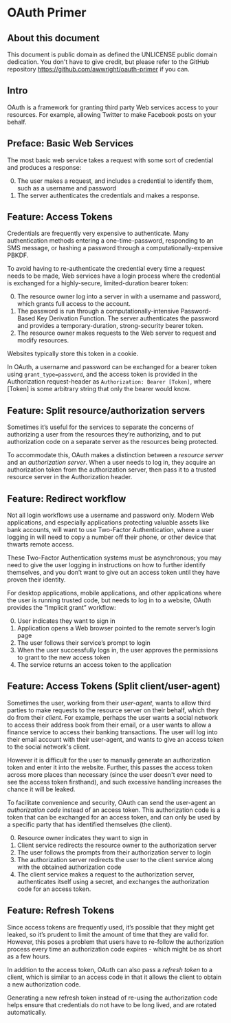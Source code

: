 # OAuth Primer

## About this document

This document is public domain as defined the UNLICENSE public domain dedication. You don't have to give credit, but please refer to the GitHub repository <https://github.com/awwright/oauth-primer> if you can.


## Intro

OAuth is a framework for granting third party Web services access to your resources. For example, allowing Twitter to make Facebook posts on your behalf.


## Preface: Basic Web Services

The most basic web service takes a request with some sort of credential and produces a response:

0. The user makes a request, and includes a credential to identify them, such as a username and password
0. The server authenticates the credentials and makes a response.


## Feature: Access Tokens

Credentials are frequently very expensive to authenticate. Many authentication methods entering a one-time-password, responding to an SMS message, or hashing a password through a computationally-expensive PBKDF.

To avoid having to re-authenticate the credential every time a request needs to be made, Web services have a login process where the credential is exchanged for a highly-secure, limited-duration bearer token:

0. The resource owner log into a server in with a username and password, which grants full access to the account.
0. The password is run through a computationally-intensive Password-Based Key Derivation Function. The server authenticates the password and provides a temporary-duration, strong-security bearer token.
0. The resource owner makes requests to the Web server to request and modify resources.

Websites typically store this token in a cookie.

In OAuth, a username and password can be exchanged for a bearer token using `grant_type=password`, and the access token is provided in the Authorization request-header as `Authorization: Bearer [Token]`, where [Token] is some arbitrary string that only the bearer would know.


## Feature: Split resource/authorization servers

Sometimes it’s useful for the services to separate the concerns of authorizing a user from the resources they’re authorizing, and to put authorization code on a separate server as the resources being protected.

To accommodate this, OAuth makes a distinction between a _resource server_ and an _authorization server_. When a user needs to log in, they acquire an authorization token from the authorization server, then pass it to a trusted resource server in the Authorization header.


## Feature: Redirect workflow

Not all login workflows use a username and password only. Modern Web applications, and especially applications protecting valuable assets like bank accounts, will want to use Two-Factor Authentication, where a user logging in will need to copy a number off their phone, or other device that thwarts remote access.

These Two-Factor Authentication systems must be asynchronous; you may need to give the user logging in instructions on how to further identify themselves, and you don’t want to give out an access token until they have proven their identity.

For desktop applications, mobile applications, and other applications where the user is running trusted code, but needs to log in to a website, OAuth provides the “Implicit grant” workflow:

0. User indicates they want to sign in
0. Application opens a Web browser pointed to the remote server’s login page
0. The user follows their service’s prompt to login
0. When the user successfully logs in, the user approves the permissions to grant to the new access token
0. The service returns an access token to the application


## Feature: Access Tokens (Split client/user-agent)

Sometimes the user, working from their _user-agent_, wants to allow third parties to make requests to the resource server on their behalf, which they do from their _client_. For example, perhaps the user wants a social network to access their address book from their email, or a user wants to allow a finance service to access their banking transactions. The user will log into their email account with their user-agent, and wants to give an access token to the social network's client.

However it is difficult for the user to manually generate an authorization token and enter it into the website. Further, this passes the access token across more places than necessary (since the user doesn't ever need to see the access token firsthand), and such excessive handling increases the chance it will be leaked.

To facilitate convenience and security, OAuth can send the user-agent an _authorization code_ instead of an access token. This authorization code is a token that can be exchanged for an access token, and can only be used by a specific party that has identified themselves (the client).

0. Resource owner indicates they want to sign in
0. Client service redirects the resource owner to the authorization server
0. The user follows the prompts from their authorization server to login
0. The authorization server redirects the user to the client service along with the obtained authorization code
0. The client service makes a request to the authorization server, authenticates itself using a secret, and exchanges the authorization code for an access token.



## Feature: Refresh Tokens

Since access tokens are frequently used, it’s possible that they might get leaked, so it’s prudent to limit the amount of time that they are valid for. However, this poses a problem that users have to re-follow the authorization process every time an authorization code expires - which might be as short as a few hours.

In addition to the access token, OAuth can also pass a _refresh token_ to a client, which is similar to an access code in that it allows the client to obtain a new authorization code.

Generating a new refresh token instead of re-using the authorization code helps ensure that credentials do not have to be long lived, and are rotated automatically.
